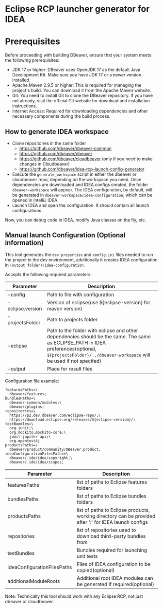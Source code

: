 # Eclipse RCP launcher generator for IDEA
# Prerequisites
Before proceeding with building DBeaver, ensure that your system meets the following prerequisites:

* JDK 17 or higher: DBeaver uses OpenJDK 17 as the default Java Development Kit. Make sure you have JDK 17 or a newer version installed.
* Apache Maven 2.9.5 or higher: This is required for managing the project's build. You can download it from the Apache Maven website.
* Git: You need to install Git to clone the DBeaver repository. If you have not already, visit the official Git website for download and installation instructions.
* Internet Access: Required for downloading dependencies and other necessary components during the build process.

## How to generate IDEA workspace
- Clone repositories in the same folder
  - https://github.com/dbeaver/dbeaver-common
  - https://github.com/dbeaver/dbeaver
  - https://github.com/dbeaver/cloudbeaver (only if you need to make changes in Cloudbeaver)
  - https://github.com/dbeaver/idea-rcp-launch-config-generator
- Execute the `generate_workspace` script in either the dbeaver or cloudbeaver repo, depending on the workspace you need.
Once dependencies are downloaded and IDEA configs created, the folder `dbeaver-workspace` will appear. The IDEA configuration, by default, will be generated in `dbeaver-workspace/idea-configuration`, which can be opened in IntelliJ IDEA.
- Launch IDEA and open the configuration. It should contain all launch configurations

Now, you can debug code in IDEA, modify Java classes on the fly, etc.

## Manual launch Configuration (Optional information)

This tool generates the `dev.properties` and `config.ini` files needed to run the project in the dev environment, additionally it creates IDEA configuration in `(output folder)/idea-configuration`.

Accepts the following required parameters:

Parameter | Description
------|----
-config | Path to file with configuration
-eclipse.version | Version of eclipse(use ${eclipse-version} for maven version)
-projectsFolder | Path to projects folder
-eclipse | Path to the folder with eclipse and other dependencies should be the same. The same as ECLIPSE_PATH in IDEA preferences(optional, `${projectsFolder}/../dbeaver-workspace` will be used if not specifed)
-output | Place for result files


Configuration file example:
```properties
featuresPaths=\
  dbeaver/features;
bundlesPaths=\
  dbeaver-common/modules;\
  dbeaver/plugins;
repositories=\
  https://p2.dev.dbeaver.com/eclipse-repo/;\
  https://download.eclipse.org/releases/${eclipse-version}/;
testBundles=\
  org.junit;\
  org.mockito.mockito-core;\
  junit-jupiter-api;\
  org.opentest4j
productsPaths=\
  dbeaver/product/community/DBeaver.product;
ideaConfigurationFilesPaths=\
  dbeaver/.ide/idea/copyright;\
  dbeaver/.ide/idea/scopes;
```
Parameter | Description
------|----
featuresPaths | list of paths to Eclipse features folders  
bundlesPaths | list of paths to Eclipse bundles folders
productsPaths | list of paths to Eclipse products, working directory can be provided after ':' for IDEA launch configs
repositories | list of repositories used to download third-party bundles from
testBundles | Bundles required for launching unit tests
ideaConfigurationFilesPaths | Files of IDEA configuration to be copied(optional)
additionalModuleRoots | Additional root IDEA modules can be generated if required(optional) 

Note: Technically this tool should work with any Eclipse RCP, not just dbeaver or cloudbeaver.
